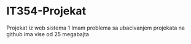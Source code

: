 # IT354-Projekat
Projekat iz web sistema 1
Imam problema sa ubacivanjem projekata na github ima vise od 25 megabajta

